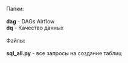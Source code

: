<p>
Папки:<br>
  <br>
<strong>dag</strong> - DAGs Airflow<br>
<strong>dq</strong> - Качество данных<br>
<br>
Файлы:<br>
  <br>
<strong>sql_all.py</strong> - все запросы на создание таблиц<br>
</p>
